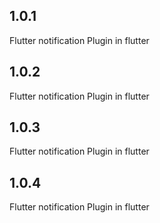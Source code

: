 ## 1.0.1
Flutter notification Plugin in flutter

## 1.0.2
Flutter notification Plugin in flutter

## 1.0.3
Flutter notification Plugin in flutter

## 1.0.4
Flutter notification Plugin in flutter
